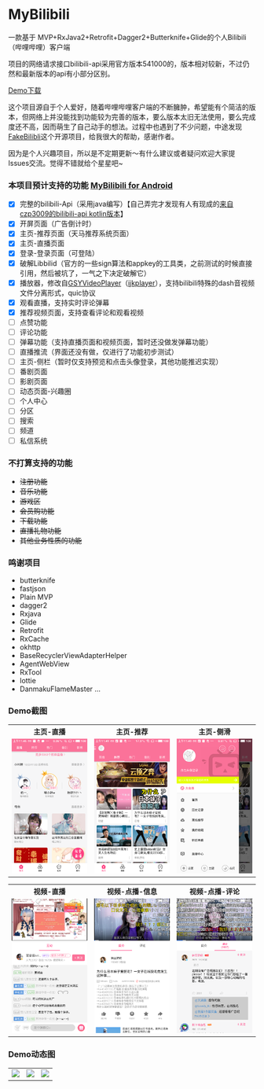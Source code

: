 # MyBilibili
一款基于 MVP+RxJava2+Retrofit+Dagger2+Butterknife+Glide的个人Bilibili（哔哩哔哩）客户端

项目的网络请求接口bilibili-api采用官方版本541000的，版本相对较新，不过仍然和最新版本的api有小部分区别。

[Demo下载](https://github.com/dvc890/MyBilibili/raw/master/MyBiliBili_demo.apk)

这个项目源自于个人爱好，随着哔哩哔哩客户端的不断臃肿，希望能有个简洁的版本，但网络上并没能找到功能较为完善的版本，要么版本太旧无法使用，要么完成度还不高，因而萌生了自己动手的想法。过程中也遇到了不少问题，中途发现[FakeBilibli](https://github.com/TeamNB/FakeBiliBili)这个开源项目，给我很大的帮助，感谢作者。

因为是个人兴趣项目，所以是不定期更新～有什么建议或者疑问欢迎大家提Issues交流。觉得不错就给个星星吧~

### 本项目预计支持的功能 [MyBilibili for Android](https://github.com/dvc890/MyBilibili)
- [x] 完整的bilibili-Api（采用java编写）【自己弄完才发现有人有现成的[来自czp3009的bilibili-api kotlin版本](https://github.com/czp3009/bilibili-api)】
- [x] 开屏页面（广告倒计时）
- [x] 主页-推荐页面（天马推荐系统页面）
- [x] 主页-直播页面
- [x] 登录-登录页面（可登陆）
- [x] 破解Libbilid（官方的一些sign算法和appkey的工具类，之前测试的时候直接引用，然后被坑了，一气之下决定破解它）
- [x] 播放器，修改自[GSYVideoPlayer](https://github.com/CarGuo/GSYVideoPlayer)（[ijkplayer](https://github.com/Bilibili/ijkplayer)），支持bilibili特殊的dash音视频文件分离形式，quic协议
- [x] 观看直播，支持实时评论弹幕
- [x] 推荐视频页面，支持查看评论和观看视频
- [ ] 点赞功能
- [ ] 评论功能
- [ ] 弹幕功能（支持直播页面和视频页面，暂时还没做发弹幕功能）
- [ ] 直播推流（界面还没有做，仅进行了功能初步测试）
- [ ] 主页-侧栏（暂时仅支持预览和点击头像登录，其他功能推迟实现）
- [ ] 番剧页面
- [ ] 影剧页面
- [ ] 动态页面-兴趣圈
- [ ] 个人中心
- [ ] 分区
- [ ] 搜索
- [ ] 频道
- [ ] 私信系统

### 不打算支持的功能
 - ~~注册功能~~
 - ~~音乐功能~~
 - ~~游戏区~~
 - ~~会员购功能~~
 - ~~下载功能~~
 - ~~直播礼物功能~~
 - ~~其他业务性质的功能~~

### 鸣谢项目
- butterknife
- fastjson
- Plain MVP
- dagger2
- Rxjava
- Glide
- Retrofit
- RxCache
- okhttp
- BaseRecyclerViewAdapterHelper
- AgentWebView
- RxTool
- lottie
- DanmakuFlameMaster
...

### Demo截图
<table>
	<tr>
		<th>主页-直播</th>
		<th>主页-推荐</th>
		<th>主页-侧滑</th>
	</tr>
	<tr>
		  <td>
			  <img src="https://github.com/dvc890/MyBilibili/raw/master/screenshot/livehome.png"/>
		  </td>
		  <td>
			  <img src="https://github.com/dvc890/MyBilibili/raw/master/screenshot/homepage.png"/>
		  </td>
		  <td>
			  <img src="https://github.com/dvc890/MyBilibili/raw/master/screenshot/homepage_drawer.png"/>
      </td>
	</tr>
</table>
<table>
	<tr>
		<th>视频-直播</th>
		<th>视频-点播-信息</th>
		<th>视频-点播-评论</th>
	</tr>
	<tr>
		  <td>
			  <img src="https://github.com/dvc890/MyBilibili/raw/master/screenshot/livepage.png"/>
      </td>
		  <td>
			  <img src="https://github.com/dvc890/MyBilibili/raw/master/screenshot/video_infopage.png"/>
		  </td>
		  <td>
			  <img src="https://github.com/dvc890/MyBilibili/raw/master/screenshot/video_replypage.png"/>
		  </td>
	</tr>
</table>

### Demo动态图
<table>
	<tr>
		  <td>
			  <img src="https://github.com/dvc890/MyBilibili/raw/master/screenshot/splash.gif"/>
		</td>
		  <td>
			  <img src="https://github.com/dvc890/MyBilibili/raw/master/screenshot/video.gif"/>
		</td>
		  <td>
			  <img src="https://github.com/dvc890/MyBilibili/raw/master/screenshot/live.gif"/>
		</td>
	</tr>
</table>
